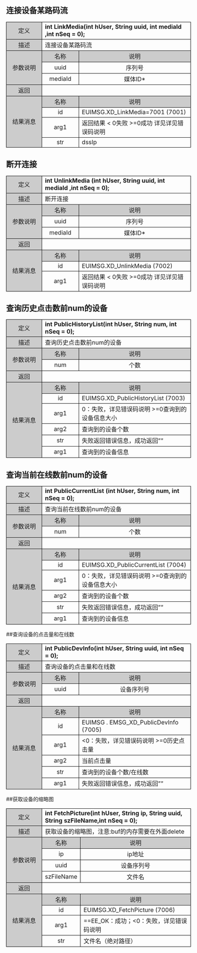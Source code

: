 ## 连接设备某路码流

<style>
	table{
		border-collapse:collapse;
		width:100%;
	}
	table tr td{
		border:1px solid #000;
	}
</style>
<table >
<tr><td style="background-color:#ccc;text-align:center;width:80px;">定义</td><td colspan="2"><b>int LinkMedia(int hUser, String uuid, int mediaId ,int nSeq = 0);
</b></td><tr>
<tr><td style="background-color:#ccc;text-align:center">描述</td><td colspan="2">连接设备某路码流
</td></tr>
<tr><td rowspan="3" style="background-color:#ccc;text-align:center;">参数说明</td><td style="background-color:#ccc;text-align:center;width:20%;">名称</td><td style="background-color:#ccc;text-align:center">说明
</td></tr>
<tr style="text-align:center"><td>uuid</td><td>序列号</td>
<tr style="text-align:center"><td>mediaId</td><td>媒体ID*</td>
<tr><td style="background-color:#ccc;text-align:center">返回</td><td colspan="2" style="text-align:center";></td><tr>
<tr><td rowspan="4" style="background-color:#ccc;text-align:center">结果消息
</td><td style="background-color:#ccc;text-align:center;width:20%;">名称</td><td style="background-color:#ccc;text-align:center;">说明
</td></tr>
<tr><td style="text-align:center">id
</td><td>EUIMSG.XD_LinkMedia=7001 (7001)
</td></tr>
<tr><td style="text-align:center">arg1
</td><td>返回结果 < 0失败 >=0成功 详见详见错误码说明
</td></tr>
<tr><td style="text-align:center">str
</td><td>dssIp
</td></tr>
</table>

## 断开连接

</style>
<table >
<tr><td style="background-color:#ccc;text-align:center;width:80px;">定义</td><td colspan="2"><b>int UnlinkMedia (int hUser, String uuid, int mediaId ,int nSeq = 0);
</b></td><tr>
<tr><td style="background-color:#ccc;text-align:center">描述</td><td colspan="2">断开连接
</td></tr>
<tr><td rowspan="3" style="background-color:#ccc;text-align:center;">参数说明</td><td style="background-color:#ccc;text-align:center;width:20%;">名称</td><td style="background-color:#ccc;text-align:center">说明
</td></tr>
<tr style="text-align:center"><td>uuid</td><td>序列号</td>
<tr style="text-align:center"><td>mediaId</td><td>媒体ID*</td>
<tr><td style="background-color:#ccc;text-align:center">返回</td><td colspan="2" style="text-align:center";></td><tr>
<tr><td rowspan="3" style="background-color:#ccc;text-align:center">结果消息
</td><td style="background-color:#ccc;text-align:center;width:20%;">名称</td><td style="background-color:#ccc;text-align:center;">说明
</td></tr>
<tr><td style="text-align:center">id
</td><td>EUIMSG.XD_UnlinkMedia (7002)
</td></tr>
<tr><td style="text-align:center">arg1
</td><td>返回结果 < 0失败 >=0成功 详见详见错误码说明
</td></tr>
</table>

## 查询历史点击数前num的设备

</style>
<table >
<tr><td style="background-color:#ccc;text-align:center;width:80px;">定义</td><td colspan="2"><b>int PublicHistoryList(int hUser, String num, int nSeq = 0);
</b></td><tr>
<tr><td style="background-color:#ccc;text-align:center">描述</td><td colspan="2">查询历史点击数前num的设备
</td></tr>
<tr><td rowspan="2" style="background-color:#ccc;text-align:center;">参数说明</td><td style="background-color:#ccc;text-align:center;width:20%;">名称</td><td style="background-color:#ccc;text-align:center">说明
</td></tr>
<tr style="text-align:center"><td>num</td><td>个数</td>
<tr><td style="background-color:#ccc;text-align:center">返回</td><td colspan="2" style="text-align:center";></td><tr>
<tr><td rowspan="6" style="background-color:#ccc;text-align:center">结果消息
</td><td style="background-color:#ccc;text-align:center;width:20%;">名称</td><td style="background-color:#ccc;text-align:center;">说明
</td></tr>
<tr><td style="text-align:center">id
</td><td>EUIMSG.XD_PublicHistoryList (7003)
</td></tr>
<tr><td style="text-align:center">arg1
</td><td>0：失败，详见错误码说明 >=0查询到的设备信息大小
</td></tr>
<tr><td style="text-align:center">arg2
</td><td>查询到的设备个数
</td></tr>
<tr><td style="text-align:center">str
</td><td>失败返回错误信息，成功返回””
</td></tr>
<tr><td style="text-align:center">arg1
</td><td>查询到的设备信息
</td></tr>
</table>

## 查询当前在线数前num的设备

</style>
<table >
<tr><td style="background-color:#ccc;text-align:center;width:80px;">定义</td><td colspan="2"><b>int PublicCurrentList (int hUser, String num, int nSeq = 0);
</b></td><tr>
<tr><td style="background-color:#ccc;text-align:center">描述</td><td colspan="2">查询当前在线数前num的设备
</td></tr>
<tr><td rowspan="2" style="background-color:#ccc;text-align:center;">参数说明</td><td style="background-color:#ccc;text-align:center;width:20%;">名称</td><td style="background-color:#ccc;text-align:center">说明
</td></tr>
<tr style="text-align:center"><td>num</td><td>个数</td>
<tr><td style="background-color:#ccc;text-align:center">返回</td><td colspan="2" style="text-align:center";></td><tr>
<tr><td rowspan="6" style="background-color:#ccc;text-align:center">结果消息
</td><td style="background-color:#ccc;text-align:center;width:20%;">名称</td><td style="background-color:#ccc;text-align:center;">说明
</td></tr>
<tr><td style="text-align:center">id
</td><td>EUIMSG.XD_PublicCurrentList (7004)
</td></tr>
<tr><td style="text-align:center">arg1
</td><td>0：失败，详见错误码说明 >=0查询到的设备信息大小
</td></tr>
<tr><td style="text-align:center">arg2
</td><td>查询到的设备个数
</td></tr>
<tr><td style="text-align:center">str
</td><td>失败返回错误信息，成功返回””
</td></tr>
<tr><td style="text-align:center">arg1
</td><td>查询到的设备信息
</td></tr>
</table>

##查询设备的点击量和在线数

</style>
<table >
<tr><td style="background-color:#ccc;text-align:center;width:80px;">定义</td><td colspan="2"><b>int PublicDevInfo(int hUser, String uuid, int nSeq = 0);
</b></td><tr>
<tr><td style="background-color:#ccc;text-align:center">描述</td><td colspan="2">查询设备的点击量和在线数
</td></tr>
<tr><td rowspan="2" style="background-color:#ccc;text-align:center;">参数说明</td><td style="background-color:#ccc;text-align:center;width:20%;">名称</td><td style="background-color:#ccc;text-align:center">说明
</td></tr>
<tr style="text-align:center"><td>uuid</td><td>设备序列号</td>
<tr><td style="background-color:#ccc;text-align:center">返回</td><td colspan="2" style="text-align:center";></td><tr>
<tr><td rowspan="6" style="background-color:#ccc;text-align:center">结果消息
</td><td style="background-color:#ccc;text-align:center;width:20%;">名称</td><td style="background-color:#ccc;text-align:center;">说明
</td></tr>
<tr><td style="text-align:center">id
</td><td>EUIMSG  . EMSG_XD_PublicDevInfo (7005)
</td></tr>
<tr><td style="text-align:center">arg1
</td><td><0：失败，详见错误码说明 >=0历史点击量
</td></tr>
<tr><td style="text-align:center">arg2
</td><td>当前点击量
</td></tr>
<tr><td style="text-align:center">str
</td><td>查询到的设备个数/在线数
</td></tr>
<tr><td style="text-align:center">arg1
</td><td>失败返回错误信息，成功返回””
</td></tr>
</table>

##获取设备的缩略图

</style>
<table >
<tr><td style="background-color:#ccc;text-align:center;width:80px;">定义</td><td colspan="2"><b>int FetchPicture(int hUser, String ip, String uuid, String szFileName,int nSeq = 0);
</b></td><tr>
<tr><td style="background-color:#ccc;text-align:center">描述</td><td colspan="2">获取设备的缩略图，注意:buf的内存需要在外面delete
</td></tr>
<tr><td rowspan="4" style="background-color:#ccc;text-align:center;">参数说明</td><td style="background-color:#ccc;text-align:center;width:20%;">名称</td><td style="background-color:#ccc;text-align:center">说明
</td></tr>
<tr style="text-align:center"><td>ip</td><td>ip地址</td>
<tr style="text-align:center"><td>uuid</td><td>设备序列号</td>
<tr style="text-align:center"><td>szFileName</td><td>文件名</td>
<tr><td style="background-color:#ccc;text-align:center">返回</td><td colspan="2" style="text-align:center";></td><tr>
<tr><td rowspan="6" style="background-color:#ccc;text-align:center">结果消息
</td><td style="background-color:#ccc;text-align:center;width:20%;">名称</td><td style="background-color:#ccc;text-align:center;">说明
</td></tr>
<tr><td style="text-align:center">id
</td><td>EUIMSG.XD_FetchPicture (7006)
</td></tr>
<tr><td style="text-align:center">arg1
</td><td>==EE_OK：成功；<0：失败，详见错误码说明
</td></tr>
<tr><td style="text-align:center">str
</td><td>文件名（绝对路径）
</td></tr>
</table>
